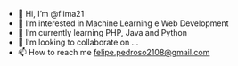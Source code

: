 - 👋 Hi, I’m @flima21
- 👀 I’m interested in Machine Learning e Web Development
- 🌱 I’m currently learning PHP, Java and Python
- 💞️ I’m looking to collaborate on ...
- 📫 How to reach me felipe.pedroso2108@gmail.com

<!---
flima21/flima21 is a ✨ special ✨ repository because its `README.md` (this file) appears on your GitHub profile.
You can click the Preview link to take a look at your changes.
--->
